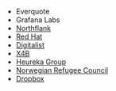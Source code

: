 * Everquote
* Grafana Labs
* [Northflank](https://northflank.com)
* [Red Hat](https://www.redhat.com)
* [Digitalist](https://www.digitalist.se/)
* [X4B](https://www.x4b.net)
* [Heureka Group](https://heureka.group)
* [Norwegian Refugee Council](https://www.nrc.no/)
* [Dropbox](https://www.dropbox.com/)
